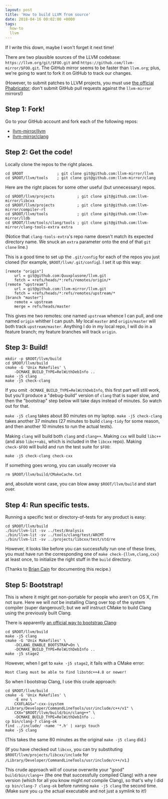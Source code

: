```yaml
---
layout: post
title: 'How to build LLVM from source'
date: 2018-04-16 00:02:00 +0000
tags:
  how-to
  llvm
---
```


If I write this down, maybe I won't forget it next time!

There are two plausible sources of the LLVM codebase:
`https://llvm.org/git/$FOO.git` and `https://github.com/llvm-mirror/$FOO.git`.
The GitHub mirror seems to be faster than `llvm.org`; plus, we're
going to want to fork it on GitHub to track our changes.

(However, to submit patches to LLVM projects, you must use
[the official Phabricator](https://reviews.llvm.org/differential/diff/create/);
don't submit GitHub pull requests against the `llvm-mirror` mirrors!)


## Step 1: Fork!

Go to your GitHub account and fork each of the following repos:

- [llvm-mirror/llvm](https://github.com/llvm-mirror/llvm)
- [llvm-mirror/clang](https://github.com/llvm-mirror/clang)


## Step 2: Get the code!

Locally clone the repos to the right places.

    cd $ROOT               ; git clone git@github.com:llvm-mirror/llvm
    cd $ROOT/llvm/tools    ; git clone git@github.com:llvm-mirror/clang

Here are the right places for some other useful (but unnecessary) repos.

    cd $ROOT/llvm/projects          ; git clone git@github.com:llvm-mirror/libcxx
    cd $ROOT/llvm/projects          ; git clone git@github.com:llvm-mirror/compiler-rt
    cd $ROOT/llvm/tools             ; git clone git@github.com:llvm-mirror/lldb
    cd $ROOT/llvm/tools/clang/tools ; git clone git@github.com:llvm-mirror/clang-tools-extra extra

(Notice that `clang-tools-extra`'s repo name doesn't match its expected directory name.
We snuck an `extra` parameter onto the end of that `git clone` line.)

This is a good time to set up the `.git/config` for each of the repos
you just cloned (for example, `$ROOT/llvm/.git/config`).
I set it up this way:

    [remote "origin"]
        url = git@github.com:Quuxplusone/llvm.git
        fetch = +refs/heads/*:refs/remotes/origin/*
    [remote "upstream"]
        url = git@github.com:llvm-mirror/llvm.git
        fetch = +refs/heads/*:refs/remotes/upstream/*
    [branch "master"]
        remote = upstream
        merge = refs/heads/master

This gives me two remotes: one named `upstream` whence I can pull,
and one named `origin` whither I can push. My local `master` and `origin/master`
will both track `upstream/master`. Anything I do in my local repo, I will do in a
feature branch; my feature branches will track `origin`.


## Step 3: Build!

    mkdir -p $ROOT/llvm/build
    cd $ROOT/llvm/build
    cmake -G 'Unix Makefiles' \
        -DCMAKE_BUILD_TYPE=RelWithDebInfo ..
    make -j5 clang
    make -j5 check-clang

If you omit `-DCMAKE_BUILD_TYPE=RelWithDebInfo`, this first part will still work, but you'll produce
a "debug-build" version of `clang` that is super slow, and then the "bootstrap" step below will
take days instead of minutes. So watch out for that.

`make -j5 clang` takes about 80 minutes on my laptop.
`make -j5 check-clang` takes another 37 minutes
(27 minutes to build `clang-tidy` for some reason, and then another 10 minutes to run the actual tests).

Making `clang` will build both `clang` and `clang++`.
Making `cxx` will build `libc++` (and also `libc++abi`, which is included in the `libcxx` repo).
Making `check-$FOO` will build and run the test suite for `$FOO`:

    make -j5 check-clang check-cxx

If something goes wrong, you can usually recover via

    rm $ROOT/llvm/build/CMakeCache.txt

and, absolute worst case, you can blow away `$ROOT/llvm/build` and start over.


## Step 4: Run specific tests.

Running a specific test or directory-of-tests for any product is easy:

    cd $ROOT/llvm/build
    ./bin/llvm-lit -sv ../test/Analysis
    ./bin/llvm-lit -sv ../tools/clang/test/ARCMT
    ./bin/llvm-lit -sv ../projects/libcxx/test/std/re

However, it looks like before you can successfully run one of these lines,
you must have run the corresponding one of `make check-{llvm,clang,cxx}`
at least once, to initialize the right stuff in the `build` directory.

(Thanks to [Brian Cain](http://lists.llvm.org/pipermail/llvm-dev/2018-May/123049.html)
for documenting this recipe.)


## Step 5: Bootstrap!

This is where it might get non-portable for people who aren't on OS X, I'm not sure.
Here we will *not* be installing Clang over top of the system compiler
(super dangerous!); but we *will* instruct CMake to build Clang using
the previously built Clang.

There is apparently [an official way to bootstrap Clang](https://llvm.org/docs/AdvancedBuilds.html):

    cd $ROOT/llvm/build
    make -j5 clang
    cmake -G 'Unix Makefiles' \
        -DCLANG_ENABLE_BOOTSTRAP=On \
        -DCMAKE_BUILD_TYPE=RelWithDebInfo ..
    make -j5 stage2

However, when I get to `make -j5 stage2`, it fails with a CMake error:

    Host Clang must be able to find libstdc++4.8 or newer!

So when I bootstrap Clang, I use this crude approach:

    cd $ROOT/llvm/build
    cmake -G 'Unix Makefiles' \
        -E env \
        CXXFLAGS="-cxx-isystem /Library/Developer/CommandLineTools/usr/include/c++/v1" \
        CXX="$ROOT/llvm/build/bin/clang++" \
        -DCMAKE_BUILD_TYPE=RelWithDebInfo ..
    cp bin/clang-7 clang-ok
    find ../include/ -name '*.h' | xargs touch
    make -j5 clang

(This takes the same 80 minutes as the original `make -j5 clang` did.)

(If you have checked out `libcxx`, you can try substituting
`$ROOT/llvm/projects/libcxx/include` for `/Library/Developer/CommandLineTools/usr/include/c++/v1`.)

This crude approach will of course overwrite your "good" `build/bin/clang++`
(the one that successfully compiled Clang) with a new version (which for all
you know might *not* compile Clang), so that's why I did `cp bin/clang-7 clang-ok`
before running `make -j5 clang` the second time.
(Make sure you `cp` the actual executable and not just a symlink to it!)
